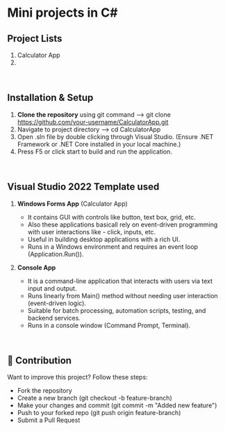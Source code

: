 # Mini projects in C#

## Project Lists
1. Calculator App
2. 
<br />



## Installation & Setup
1. **Clone the repository** using git command --> git clone https://github.com/your-username/CalculatorApp.git
2. Navigate to project directory --> cd CalculatorApp
3. Open .sln file by double clicking through Visual Studio. (Ensure .NET Framework or .NET Core installed in your local machine.)
4. Press F5 or click start to build and run the application.
<br />



## Visual Studio 2022 Template used
1. **Windows Forms App** (Calculator App)
   * It contains GUI with controls like button, text box, grid, etc.
   * Also these applications basicall rely on event-driven programming with user interactions like - click, inputs, etc.
   * Useful in building desktop applications with a rich UI.
   * Runs in a Windows environment and requires an event loop (Application.Run()).

3. **Console App**
   - It is a command-line application that interacts with users via text input and output.
   - Runs linearly from Main() method without needing user interaction (event-driven logic).
   - Suitable for batch processing, automation scripts, testing, and backend services.
   - Runs in a console window (Command Prompt, Terminal).
<br />



## 🤝 Contribution
Want to improve this project? Follow these steps:

- Fork the repository
- Create a new branch (git checkout -b feature-branch)
- Make your changes and commit (git commit -m "Added new feature")
- Push to your forked repo (git push origin feature-branch)
- Submit a Pull Request







